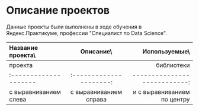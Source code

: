 # Описание проектов
Данные проекты были выполнены в ходе обучения в Яндекс.Практикуме, профессии "Специалист по Data Science".

           
| Название проекта\     | Описание\              | Используемые\               |
| :-------------------- | :---------------------: | ---------------------------:|
|  проекта              |                        |    библиотеки                  
| :-------------------- | :---------------------: | ---------------------------:|
| с выравниванием слева | с выравниванием справа | и с выравниванием по центру |
